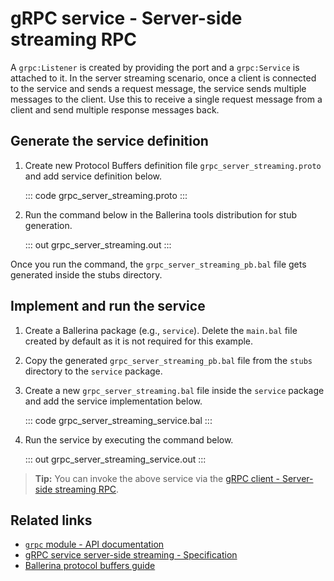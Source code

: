 # gRPC service - Server-side streaming RPC

A `grpc:Listener` is created by providing the port and a `grpc:Service` is attached to it. In the server streaming scenario, once a client is connected to the service and sends a request message, the service sends multiple messages to the client. Use this to receive a single request message from a client and send multiple response messages back.

## Generate the service definition

1. Create new Protocol Buffers definition file `grpc_server_streaming.proto` and add service definition below.

    ::: code grpc_server_streaming.proto :::

2. Run the command below in the Ballerina tools distribution for stub generation.

   ::: out grpc_server_streaming.out :::

Once you run the command, the `grpc_server_streaming_pb.bal` file gets generated inside the stubs directory.

## Implement and run the service

1. Create a Ballerina package (e.g., `service`). Delete the `main.bal` file created by default as it is not required for this example.

2. Copy the generated `grpc_server_streaming_pb.bal` file from the `stubs` directory to the  `service` package.

3. Create a new `grpc_server_streaming.bal` file inside the `service` package and add the service implementation below.

   ::: code grpc_server_streaming_service.bal :::

4. Run the service by executing the command below.

   ::: out grpc_server_streaming_service.out :::

>**Tip:** You can invoke the above service via the [gRPC client - Server-side streaming RPC](/learn/by-example/grpc-client-server-streaming/).

## Related links
- [`grpc` module - API documentation](https://lib.ballerina.io/ballerina/grpc/latest)
- [gRPC service server-side streaming - Specification](/spec/grpc/#42-server-streaming-rpc)
- [Ballerina protocol buffers guide](/learn/cli-documentation/grpc/)
